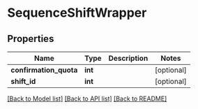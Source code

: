 # SequenceShiftWrapper

## Properties
Name | Type | Description | Notes
------------ | ------------- | ------------- | -------------
**confirmation_quota** | **int** |  | [optional] 
**shift_id** | **int** |  | [optional] 

[[Back to Model list]](../README.md#documentation-for-models) [[Back to API list]](../README.md#documentation-for-api-endpoints) [[Back to README]](../README.md)


